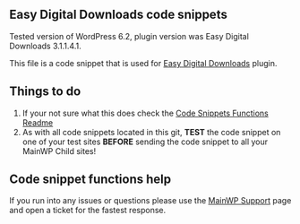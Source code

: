 ## Easy Digital Downloads code snippets

Tested version of WordPress 6.2, plugin version was Easy Digital Downloads 3.1.1.4.1.

This file is a code snippet that is used for [Easy Digital Downloads](https://wordpress.org/plugins/easy-digital-downloads/) plugin. 

## Things to do

1. If your not sure what this does check the [Code Snippets Functions Readme](https://github.com/mainwp/Code-Snippets-Functions/blob/master/README.md)
2. As with all code snippets located in this git, **TEST** the code snippet on one of your test sites **BEFORE** sending the code snippet to all your MainWP Child sites!

## Code snippet functions help

If you run into any issues or questions please use the [MainWP Support](https://mainwp.com/support/) page and open a ticket for the fastest response.
